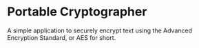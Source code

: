 # Portable Cryptographer

A simple application to securely encrypt text using the Advanced Encryption Standard, or AES for short.
